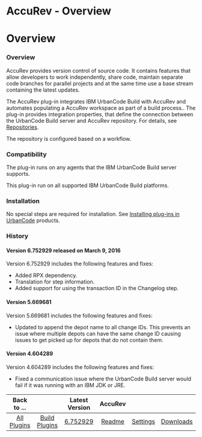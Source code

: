 
AccuRev - Overview
==================

# Overview


### Overview




AccuRev provides version control of source code. It contains features that allow developers to work independently, share code, maintain separate code branches for parallel projects and at the same time use a base stream containing the latest updates.

The AccuRev plug-in integrates IBM UrbanCode Build with AccuRev and automates populating a AccuRev workspace as part of a build process.. The plug-in provides integration properties, that define the connection between the UrbanCode Build server and AccuRev repository. For details, see [Repositories](http://www.ibm.com/support/knowledgecenter/SS8NMD_6.1.2/com.ibm.ucbuild.doc/topics/settings_project_repo_cpt.html).

The repository is configured based on a workflow.

### Compatibility

The plug-in runs on any agents that the IBM UrbanCode Build server supports.

This plug-in run on all supported IBM UrbanCode Build platforms.

### Installation

No special steps are required for installation. See [Installing plug-ins in UrbanCode](https://www.urbancode.com/resource/installing-plug-ins-in-urbancode-products/ "Installing plug-ins in UrbanCode") products.

### History

#### Version 6.752929 released on March 9, 2016

Version 6.752929 includes the following features and fixes:

* Added RPX dependency.
* Translation for step information.
* Added support for using the transaction ID in the Changelog step.

#### Version 5.669681

Version 5.669681 includes the following features and fixes:

* Updated to append the depot name to all change IDs. This prevents an issue where multiple depots can have the same change ID causing issues to get picked up for depots that do not contain them.

#### Version 4.604289

Version 4.604289 includes the following features and fixes:

* Fixed a communication issue where the UrbanCode Build server would fail if it was running with an IBM JDK or JRE.

|Back to ...||Latest Version|AccuRev |||
| :---: | :---: | :---: | :---: | :---: | :---: |
|[All Plugins](../../index.md)|[Build Plugins](../README.md)|[6.752929](https://raw.githubusercontent.com/UrbanCode/IBM-UCB-PLUGINS/main/files/AccuRev/AccuRev-6.752929.zip)|[Readme](README.md)|[Settings](settings.md)|[Downloads](downloads.md)|

